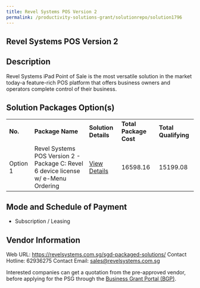 ```yaml
---
title: Revel Systems POS Version 2
permalink: /productivity-solutions-grant/solutionrepo/solution1796
---
```


## Revel Systems POS Version 2

## Description

Revel Systems iPad Point of Sale is the most versatile solution in the market today-a feature-rich POS platform that offers business owners and operators complete control of their business.

## Solution Packages Option(s)

<table>
<tr>
<td><b>No.</b></td>
<td><b>Package Name</b></td>
<td><b>Solution Details</b></td>
<td><b>Total Package Cost</b></td>
<td><b>Total Qualifying</b></td>
</tr>
<tr>
<td>Option 1</td>
<td>Revel Systems POS Version 2 - Package C: Revel 6 device license w/ e-Menu Ordering</td>
<td><a href='https://www.gobusiness.gov.sg/images/psg/Desensitised_Revel_System_Holdings_20200105_Annex_3_Part_3.pdf'>View Details</a></td>
<td>16598.16</td>
<td>15199.08</td>
</tr>
</table>

## Mode and Schedule of Payment

 - Subscription / Leasing

## Vendor Information

 Web URL: https://revelsystems.com.sg/sgd-packaged-solutions/ 
Contact Hotline: 62936275 
Contact Email: sales@revelsystems.com.sg 


Interested companies can get a quotation from the pre-approved vendor, before applying for the PSG through the <a href='https://www.businessgrants.gov.sg/'>Business Grant Portal (BGP)</a>.

<script src="/jquery/resize-tables.js"></script>
